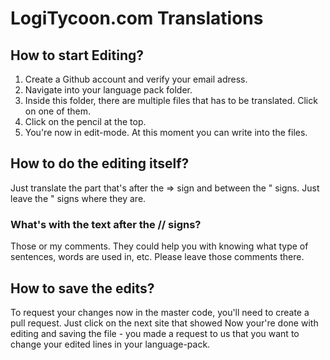# LogiTycoon.com Translations


## How to start Editing?
1. Create a Github account and verify your email adress.
2. Navigate into your language pack folder.
3. Inside this folder, there are multiple files that has to be translated. Click on one of them.
4. Click on the pencil at the top.
5. You're now in edit-mode. At this moment you can write into the files.

## How to do the editing itself?
Just translate the part that's after the => sign and between the " signs. Just leave the " signs where they are.

### What's with the text after the // signs?
Those or my comments. They could help you with knowing what type of sentences, words are used in, etc. Please leave those comments there.

## How to save the edits?
To request your changes now in the master code, you'll need to create a pull request. Just click on the next site that showed 
Now your're done with editing and saving the file - you made a request to us that you want to change your edited lines in your language-pack. 

